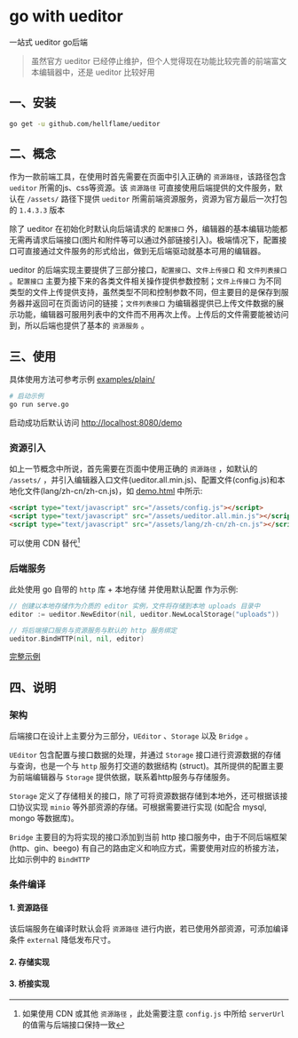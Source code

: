 # go with ueditor

一站式 ueditor go后端

> 虽然官方 ueditor 已经停止维护，但个人觉得现在功能比较完善的前端富文本编辑器中，还是 ueditor 比较好用

## 一、安装

```bash
go get -u github.com/hellflame/ueditor
```

## 二、概念

作为一款前端工具，在使用时首先需要在页面中引入正确的 `资源路径`，该路径包含 `ueditor` 所需的js、css等资源。该 `资源路径` 可直接使用后端提供的文件服务，默认在 `/assets/` 路径下提供 `ueditor` 所需前端资源服务，资源为官方最后一次打包的 `1.4.3.3` 版本

除了 ueditor 在初始化时默认向后端请求的 `配置接口` 外，编辑器的基本编辑功能都无需再请求后端接口(图片和附件等可以通过外部链接引入)。极端情况下，配置接口可直接通过文件服务的形式给出，做到无后端驱动就基本可用的编辑器。

ueditor 的后端实现主要提供了三部分接口，`配置接口`、`文件上传接口` 和 `文件列表接口` 。`配置接口` 主要为接下来的各类文件相关操作提供参数控制；`文件上传接口` 为不同类型的文件上传提供支持，虽然类型不同和控制参数不同，但主要目的是保存到服务器并返回可在页面访问的链接；`文件列表接口` 为编辑器提供已上传文件数据的展示功能，编辑器可服用列表中的文件而不用再次上传。上传后的文件需要能被访问到，所以后端也提供了基本的 `资源服务` 。

## 三、使用

具体使用方法可参考示例 [examples/plain/](examples/plain/)

```bash
# 启动示例
go run serve.go
```

启动成功后默认访问 [http://localhost:8080/demo](http://localhost:8080/demo)

### 资源引入

如上一节概念中所说，首先需要在页面中使用正确的 `资源路径` ，如默认的 `/assets/` ，并引入编辑器入口文件(ueditor.all.min.js)、配置文件(config.js)和本地化文件(lang/zh-cn/zh-cn.js)，如 [demo.html](examples/plain/demo.html) 中所示:

```html
<script type="text/javascript" src="/assets/config.js"></script>
<script type="text/javascript" src="/assets/ueditor.all.min.js"></script>
<script type="text/javascript" src="/assets/lang/zh-cn/zh-cn.js"></script>
```

可以使用 CDN 替代[^cdn]

### 后端服务

此处使用 go 自带的 `http` 库 + 本地存储 并使用默认配置 作为示例:

```go
// 创建以本地存储作为介质的 editor 实例，文件将存储到本地 uploads 目录中
editor := ueditor.NewEditor(nil, ueditor.NewLocalStorage("uploads"))

// 将后端接口服务与资源服务与默认的 http 服务绑定
ueditor.BindHTTP(nil, nil, editor)
```

[完整示例](examples/plain/serve.go)

## 四、说明

### 架构

后端接口在设计上主要分为三部分，`UEditor` 、`Storage` 以及 `Bridge` 。

`UEditor` 包含配置与接口数据的处理，并通过 `Storage` 接口进行资源数据的存储与查询，也是一个与 `http` 服务打交道的数据结构 (struct)。其所提供的配置主要为前端编辑器与 `Storage` 提供依据，联系着http服务与存储服务。

`Storage` 定义了存储相关的接口，除了可将资源数据存储到本地外，还可根据该接口协议实现 `minio` 等外部资源的存储。可根据需要进行实现 (如配合 mysql, mongo 等数据库)。

`Bridge` 主要目的为将实现的接口添加到当前 http 接口服务中，由于不同后端框架 (http、gin、beego) 有自己的路由定义和响应方式，需要使用对应的桥接方法，比如示例中的 `BindHTTP` 

### 条件编译

#### 1. 资源路径

该后端服务在编译时默认会将 `资源路径` 进行内嵌，若已使用外部资源，可添加编译条件 `external` 降低发布尺寸。

#### 2. 存储实现

#### 3. 桥接实现


[^cdn]: 如果使用 CDN 或其他 `资源路径` ，此处需要注意 `config.js` 中所给 `serverUrl` 的值需与后端接口保持一致







